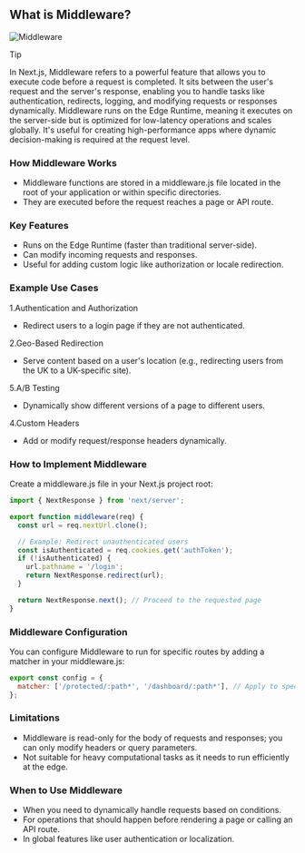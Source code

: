 ## What is Middleware?

![Middleware](https://github.com/user-attachments/assets/2e4a85f7-e783-4d4a-9f0e-f35016081174)

>[!TIP]
>In Next.js, Middleware refers to a powerful feature that allows you to execute code before a request is completed. It sits between the user's request and the server's response, enabling you to handle tasks like authentication, redirects, logging, and modifying requests or responses dynamically.
>Middleware runs on the Edge Runtime, meaning it executes on the server-side but is optimized for low-latency operations and scales globally. It's useful for creating high-performance apps where dynamic decision-making is required at the request level.


### How Middleware Works
- Middleware functions are stored in a middleware.js file located in the root of your application or within specific directories.
- They are executed before the request reaches a page or API route.

### Key Features
- Runs on the Edge Runtime (faster than traditional server-side).
- Can modify incoming requests and responses.
- Useful for adding custom logic like authorization or locale redirection.

### Example Use Cases
1.Authentication and Authorization
- Redirect users to a login page if they are not authenticated.

2.Geo-Based Redirection
- Serve content based on a user's location (e.g., redirecting users from the UK to a UK-specific site).
  
5.A/B Testing
- Dynamically show different versions of a page to different users.

4.Custom Headers
- Add or modify request/response headers dynamically.

### How to Implement Middleware
Create a middleware.js file in your Next.js project root:
```javascript
import { NextResponse } from 'next/server';

export function middleware(req) {
  const url = req.nextUrl.clone();

  // Example: Redirect unauthenticated users
  const isAuthenticated = req.cookies.get('authToken');
  if (!isAuthenticated) {
    url.pathname = '/login';
    return NextResponse.redirect(url);
  }

  return NextResponse.next(); // Proceed to the requested page
}
```

### Middleware Configuration
You can configure Middleware to run for specific routes by adding a matcher in your middleware.js:
```javascript
export const config = {
  matcher: ['/protected/:path*', '/dashboard/:path*'], // Apply to specific routes
};
```
### Limitations
- Middleware is read-only for the body of requests and responses; you can only modify headers or query parameters.
- Not suitable for heavy computational tasks as it needs to run efficiently at the edge.

### When to Use Middleware
- When you need to dynamically handle requests based on conditions.
- For operations that should happen before rendering a page or calling an API route.
- In global features like user authentication or localization.
